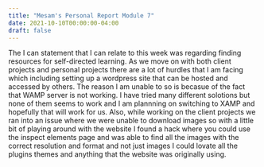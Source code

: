 ```yaml
---
title: "Mesam's Personal Report Module 7"
date: 2021-10-10T00:00:00-04:00
draft: false
---
```


The I can statement that I can relate to this week was regarding finding resources for self-directed learning. As we move on with both client projects and personal projects there are a lot of hurdles that I am facing which including setting up a wordpress site that can be hosted and accessed by others. The reason I am unable to so is becasue of the fact that WAMP server is not working. I have tried many different solotions but none of them seems to work and I am plannning on switching to XAMP and hopefully that will work for us. Also, while working on the client projects we ran into an issue where we were unable to download images so with a little bit of playing around with the website I found a hack where you could use the inspect elements page and was able to find all the images with the correct resolution and format and not just images I could lovate all the plugins themes and anything that the website was originally using.

